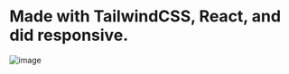# Made with TailwindCSS, React, and did responsive.
![image](https://github.com/JonesSZN/Oraxol-proj/assets/110791038/b1828998-c709-4c6c-bf0a-f46f2233e508)
